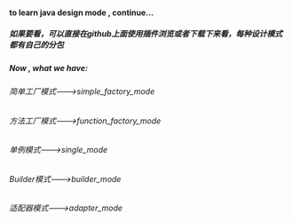 #### to learn java design mode , continue...

##### 如果要看，可以直接在github上面使用插件浏览或者下载下来看，每种设计模式都有自己的分包

##### Now , what we have:

###### 简单工厂模式--->simple_factory_mode
###### 方法工厂模式--->function_factory_mode
###### 单例模式--->single_mode
###### Builder模式--->builder_mode
###### 适配器模式--->adapter_mode